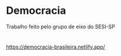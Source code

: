# Democracia
Trabalho feito pelo grupo de eixo do SESI-SP 
#
https://democracia-brasileira.netlify.app/

